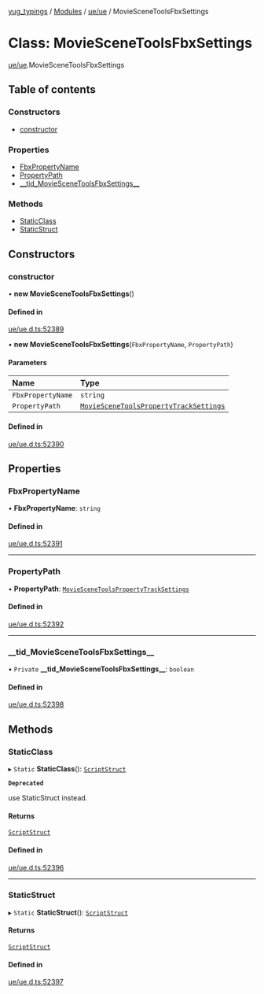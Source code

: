 [yug_typings](../README.md) / [Modules](../modules.md) / [ue/ue](../modules/ue_ue.md) / MovieSceneToolsFbxSettings

# Class: MovieSceneToolsFbxSettings

[ue/ue](../modules/ue_ue.md).MovieSceneToolsFbxSettings

## Table of contents

### Constructors

- [constructor](ue_ue.MovieSceneToolsFbxSettings.md#constructor)

### Properties

- [FbxPropertyName](ue_ue.MovieSceneToolsFbxSettings.md#fbxpropertyname)
- [PropertyPath](ue_ue.MovieSceneToolsFbxSettings.md#propertypath)
- [\_\_tid\_MovieSceneToolsFbxSettings\_\_](ue_ue.MovieSceneToolsFbxSettings.md#__tid_moviescenetoolsfbxsettings__)

### Methods

- [StaticClass](ue_ue.MovieSceneToolsFbxSettings.md#staticclass)
- [StaticStruct](ue_ue.MovieSceneToolsFbxSettings.md#staticstruct)

## Constructors

### constructor

• **new MovieSceneToolsFbxSettings**()

#### Defined in

[ue/ue.d.ts:52389](https://github.com/YugMetaverse/yug_typings/blob/25cad34/ue/ue.d.ts#L52389)

• **new MovieSceneToolsFbxSettings**(`FbxPropertyName`, `PropertyPath`)

#### Parameters

| Name | Type |
| :------ | :------ |
| `FbxPropertyName` | `string` |
| `PropertyPath` | [`MovieSceneToolsPropertyTrackSettings`](ue_ue.MovieSceneToolsPropertyTrackSettings.md) |

#### Defined in

[ue/ue.d.ts:52390](https://github.com/YugMetaverse/yug_typings/blob/25cad34/ue/ue.d.ts#L52390)

## Properties

### FbxPropertyName

• **FbxPropertyName**: `string`

#### Defined in

[ue/ue.d.ts:52391](https://github.com/YugMetaverse/yug_typings/blob/25cad34/ue/ue.d.ts#L52391)

___

### PropertyPath

• **PropertyPath**: [`MovieSceneToolsPropertyTrackSettings`](ue_ue.MovieSceneToolsPropertyTrackSettings.md)

#### Defined in

[ue/ue.d.ts:52392](https://github.com/YugMetaverse/yug_typings/blob/25cad34/ue/ue.d.ts#L52392)

___

### \_\_tid\_MovieSceneToolsFbxSettings\_\_

• `Private` **\_\_tid\_MovieSceneToolsFbxSettings\_\_**: `boolean`

#### Defined in

[ue/ue.d.ts:52398](https://github.com/YugMetaverse/yug_typings/blob/25cad34/ue/ue.d.ts#L52398)

## Methods

### StaticClass

▸ `Static` **StaticClass**(): [`ScriptStruct`](ue_ue.ScriptStruct.md)

**`Deprecated`**

use StaticStruct instead.

#### Returns

[`ScriptStruct`](ue_ue.ScriptStruct.md)

#### Defined in

[ue/ue.d.ts:52396](https://github.com/YugMetaverse/yug_typings/blob/25cad34/ue/ue.d.ts#L52396)

___

### StaticStruct

▸ `Static` **StaticStruct**(): [`ScriptStruct`](ue_ue.ScriptStruct.md)

#### Returns

[`ScriptStruct`](ue_ue.ScriptStruct.md)

#### Defined in

[ue/ue.d.ts:52397](https://github.com/YugMetaverse/yug_typings/blob/25cad34/ue/ue.d.ts#L52397)
